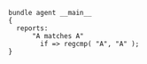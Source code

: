 ``` {.cfengine3 tangle="regcmp.cf"}
bundle agent __main__
{
  reports:
      "A matches A"
        if => regcmp( "A", "A" );
}
```
